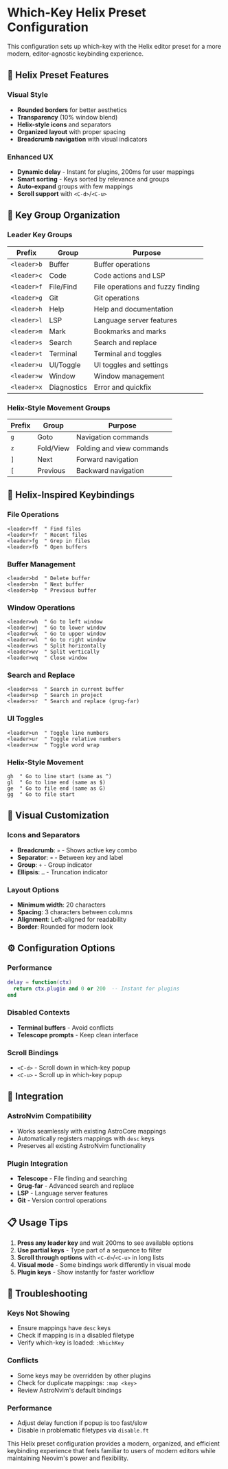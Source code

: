 # Which-Key Helix Preset Configuration

This configuration sets up which-key with the Helix editor preset for a more modern, editor-agnostic keybinding experience.

## 🎯 **Helix Preset Features**

### **Visual Style**
- **Rounded borders** for better aesthetics
- **Transparency** (10% window blend)
- **Helix-style icons** and separators
- **Organized layout** with proper spacing
- **Breadcrumb navigation** with visual indicators

### **Enhanced UX**
- **Dynamic delay** - Instant for plugins, 200ms for user mappings
- **Smart sorting** - Keys sorted by relevance and groups
- **Auto-expand** groups with few mappings
- **Scroll support** with `<C-d>`/`<C-u>`

## 🔑 **Key Group Organization**

### **Leader Key Groups**
| Prefix | Group | Purpose |
|--------|-------|---------|
| `<leader>b` | Buffer | Buffer operations |
| `<leader>c` | Code | Code actions and LSP |
| `<leader>f` | File/Find | File operations and fuzzy finding |
| `<leader>g` | Git | Git operations |
| `<leader>h` | Help | Help and documentation |
| `<leader>l` | LSP | Language server features |
| `<leader>m` | Mark | Bookmarks and marks |
| `<leader>s` | Search | Search and replace |
| `<leader>t` | Terminal | Terminal and toggles |
| `<leader>u` | UI/Toggle | UI toggles and settings |
| `<leader>w` | Window | Window management |
| `<leader>x` | Diagnostics | Error and quickfix |

### **Helix-Style Movement Groups**
| Prefix | Group | Purpose |
|--------|-------|---------|
| `g` | Goto | Navigation commands |
| `z` | Fold/View | Folding and view commands |
| `]` | Next | Forward navigation |
| `[` | Previous | Backward navigation |

## 🚀 **Helix-Inspired Keybindings**

### **File Operations**
```vim
<leader>ff  " Find files
<leader>fr  " Recent files  
<leader>fg  " Grep in files
<leader>fb  " Open buffers
```

### **Buffer Management**
```vim
<leader>bd  " Delete buffer
<leader>bn  " Next buffer
<leader>bp  " Previous buffer
```

### **Window Operations**
```vim
<leader>wh  " Go to left window
<leader>wj  " Go to lower window  
<leader>wk  " Go to upper window
<leader>wl  " Go to right window
<leader>ws  " Split horizontally
<leader>wv  " Split vertically
<leader>wq  " Close window
```

### **Search and Replace**
```vim
<leader>ss  " Search in current buffer
<leader>sp  " Search in project
<leader>sr  " Search and replace (grug-far)
```

### **UI Toggles**
```vim
<leader>un  " Toggle line numbers
<leader>ur  " Toggle relative numbers
<leader>uw  " Toggle word wrap
```

### **Helix-Style Movement**
```vim
gh  " Go to line start (same as ^)
gl  " Go to line end (same as $)
ge  " Go to file end (same as G)
gg  " Go to file start
```

## 🎨 **Visual Customization**

### **Icons and Separators**
- **Breadcrumb**: `»` - Shows active key combo
- **Separator**: `➜` - Between key and label
- **Group**: `+` - Group indicator
- **Ellipsis**: `…` - Truncation indicator

### **Layout Options**
- **Minimum width**: 20 characters
- **Spacing**: 3 characters between columns
- **Alignment**: Left-aligned for readability
- **Border**: Rounded for modern look

## ⚙️ **Configuration Options**

### **Performance**
```lua
delay = function(ctx)
  return ctx.plugin and 0 or 200  -- Instant for plugins
end
```

### **Disabled Contexts**
- **Terminal buffers** - Avoid conflicts
- **Telescope prompts** - Keep clean interface

### **Scroll Bindings**
- `<C-d>` - Scroll down in which-key popup
- `<C-u>` - Scroll up in which-key popup

## 🔧 **Integration**

### **AstroNvim Compatibility**
- Works seamlessly with existing AstroCore mappings
- Automatically registers mappings with `desc` keys
- Preserves all existing AstroNvim functionality

### **Plugin Integration**
- **Telescope** - File finding and searching
- **Grug-far** - Advanced search and replace
- **LSP** - Language server features
- **Git** - Version control operations

## 📋 **Usage Tips**

1. **Press any leader key** and wait 200ms to see available options
2. **Use partial keys** - Type part of a sequence to filter
3. **Scroll through options** with `<C-d>`/`<C-u>` in long lists
4. **Visual mode** - Some bindings work differently in visual mode
5. **Plugin keys** - Show instantly for faster workflow

## 🚨 **Troubleshooting**

### **Keys Not Showing**
- Ensure mappings have `desc` keys
- Check if mapping is in a disabled filetype
- Verify which-key is loaded: `:WhichKey`

### **Conflicts**
- Some keys may be overridden by other plugins
- Check for duplicate mappings: `:map <key>`
- Review AstroNvim's default bindings

### **Performance**
- Adjust delay function if popup is too fast/slow
- Disable in problematic filetypes via `disable.ft`

This Helix preset configuration provides a modern, organized, and efficient keybinding experience that feels familiar to users of modern editors while maintaining Neovim's power and flexibility.